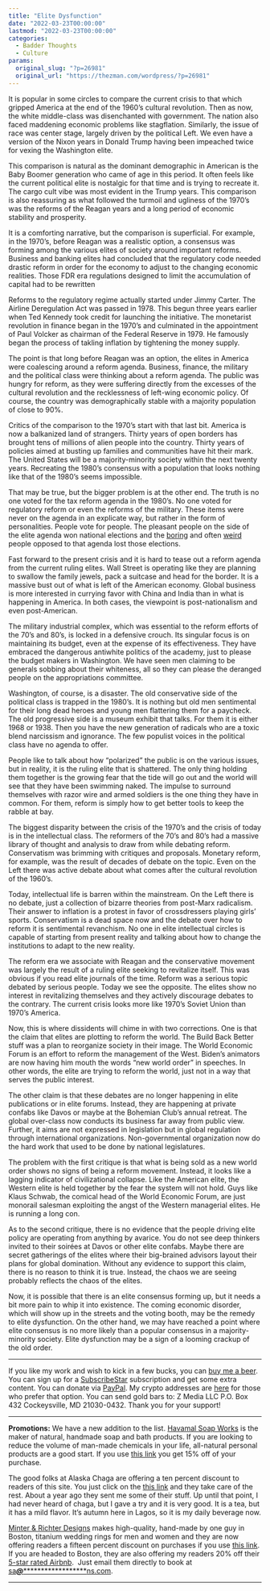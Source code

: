 ```yaml
---
title: "Elite Dysfunction"
date: "2022-03-23T00:00:00"
lastmod: "2022-03-23T00:00:00"
categories:
  - Badder Thoughts
  - Culture
params:
  original_slug: "?p=26981"
  original_url: "https://thezman.com/wordpress/?p=26981"
---
```


It is popular in some circles to compare the current crisis to that
which gripped America at the end of the 1960’s cultural revolution. Then
as now, the white middle-class was disenchanted with government. The
nation also faced maddening economic problems like stagflation.
Similarly, the issue of race was center stage, largely driven by the
political Left. We even have a version of the Nixon years in Donald
Trump having been impeached twice for vexing the Washington elite.

This comparison is natural as the dominant demographic in American is
the Baby Boomer generation who came of age in this period. It often
feels like the current political elite is nostalgic for that time and is
trying to recreate it. The cargo cult vibe was most evident in the Trump
years. This comparison is also reassuring as what followed the turmoil
and ugliness of the 1970’s was the reforms of the Reagan years and a
long period of economic stability and prosperity.

It is a comforting narrative, but the comparison is superficial. For
example, in the 1970’s, before Reagan was a realistic option, a
consensus was forming among the various elites of society around
important reforms. Business and banking elites had concluded that the
regulatory code needed drastic reform in order for the economy to adjust
to the changing economic realities. Those FDR era regulations designed
to limit the accumulation of capital had to be rewritten

Reforms to the regulatory regime actually started under Jimmy Carter.
The Airline Deregulation Act was passed in 1978. This begun three years
earlier when Ted Kennedy took credit for launching the initiative. The
monetarist revolution in finance began in the 1970’s and culminated in
the appointment of Paul Volcker as chairman of the Federal Reserve in
1979. He famously began the process of takling inflation by tightening
the money supply.

The point is that long before Reagan was an option, the elites in
America were coalescing around a reform agenda. Business, finance, the
military and the political class were thinking about a reform agenda.
The public was hungry for reform, as they were suffering directly from
the excesses of the cultural revolution and the recklessness of
left-wing economic policy. Of course, the country was demographically
stable with a majority population of close to 90%.

Critics of the comparison to the 1970’s start with that last bit.
America is now a balkanized land of strangers. Thirty years of open
borders has brought tens of millions of alien people into the country.
Thirty years of policies aimed at busting up families and communities
have hit their mark. The United States will be a majority-minority
society within the next twenty years. Recreating the 1980’s consensus
with a population that looks nothing like that of the 1980’s seems
impossible.

That may be true, but the bigger problem is at the other end. The truth
is no one voted for the tax reform agenda in the 1980’s. No one voted
for regulatory reform or even the reforms of the military. These items
were never on the agenda in an explicate way, but rather in the form of
personalities. People vote for people. The pleasant people on the side
of the elite agenda won national elections and the
[boring](https://imgs.search.brave.com/DC-8QqH3FQf_DAGGqQvrMSgGMdK7unjB07m2FwSksnk/rs:fit:832:1200:1/g:ce/aHR0cHM6Ly9ldmVy/aXBlZGlhLXN0b3Jh/Z2UuczMuYW1hem9u/YXdzLmNvbS9Qcm9m/aWxlUGljdHVyZS9l/bi9XYWx0ZXJfTW9u/ZGFsZV9fODU4MGZj/L1ZpY2VfUHJlc2lk/ZW50X01vbmRhbGVf/MTk3Ny5qcGdfXzQ3/ODM1LmpwZWc)
and often
[weird](https://imgs.search.brave.com/BgRsrR-vd9js_GOQQhbNnN9XdBtQCGm_pdJhfvLb9rs/rs:fit:1200:960:1/g:ce/aHR0cHM6Ly9maXZl/dGhpcnR5ZWlnaHQu/Y29tL3dwLWNvbnRl/bnQvdXBsb2Fkcy8y/MDE2LzA4L2JhY2tm/aXJlXzUuanBn)
people opposed to that agenda lost those elections.

Fast forward to the present crisis and it is hard to tease out a reform
agenda from the current ruling elites. Wall Street is operating like
they are planning to swallow the family jewels, pack a suitcase and head
for the border. It is a massive bust out of what is left of the American
economy. Global business is more interested in currying favor with China
and India than in what is happening in America. In both cases, the
viewpoint is post-nationalism and even post-American.

The military industrial complex, which was essential to the reform
efforts of the 70’s and 80’s, is locked in a defensive crouch. Its
singular focus is on maintaining its budget, even at the expense of its
effectiveness. They have embraced the dangerous antiwhite politics of
the academy, just to please the budget makers in Washington. We have
seen men claiming to be generals sobbing about their whiteness, all so
they can please the deranged people on the appropriations committee.

Washington, of course, is a disaster. The old conservative side of the
political class is trapped in the 1980’s. It is nothing but old men
sentimental for their long dead heroes and young men flattering them for
a paycheck. The old progressive side is a museum exhibit that talks. For
them it is either 1968 or 1938. Then you have the new generation of
radicals who are a toxic blend narcissism and ignorance. The few
populist voices in the political class have no agenda to offer.

People like to talk about how “polarized” the public is on the various
issues, but in reality, it is the ruling elite that is shattered. The
only thing holding them together is the growing fear that the tide will
go out and the world will see that they have been swimming naked. The
impulse to surround themselves with razor wire and armed soldiers is the
one thing they have in common. For them, reform is simply how to get
better tools to keep the rabble at bay.

The biggest disparity between the crisis of the 1970’s and the crisis of
today is in the intellectual class. The reformers of the 70’s and 80’s
had a massive library of thought and analysis to draw from while
debating reform. Conservatism was brimming with critiques and proposals.
Monetary reform, for example, was the result of decades of debate on the
topic. Even on the Left there was active debate about what comes after
the cultural revolution of the 1960’s.

Today, intellectual life is barren within the mainstream. On the Left
there is no debate, just a collection of bizarre theories from post-Marx
radicalism. Their answer to inflation is a protest in favor of
crossdressers playing girls’ sports. Conservatism is a dead space now
and the debate over how to reform it is sentimental revanchism. No one
in elite intellectual circles is capable of starting from present
reality and talking about how to change the institutions to adapt to the
new reality.

The reform era we associate with Reagan and the conservative movement
was largely the result of a ruling elite seeking to revitalize itself.
This was obvious if you read elite journals of the time. Reform was a
serious topic debated by serious people. Today we see the opposite. The
elites show no interest in revitalizing themselves and they actively
discourage debates to the contrary. The current crisis looks more like
1970’s Soviet Union than 1970’s America.

Now, this is where dissidents will chime in with two corrections. One is
that the claim that elites are plotting to reform the world. The Build
Back Better stuff was a plan to reorganize society in their image. The
World Economic Forum is an effort to reform the management of the West.
Biden’s animators are now having him mouth the words “new world order”
in speeches. In other words, the elite are trying to reform the world,
just not in a way that serves the public interest.

The other claim is that these debates are no longer happening in elite
publications or in elite forums. Instead, they are happening at private
confabs like Davos or maybe at the Bohemian Club’s annual retreat. The
global over-class now conducts its business far away from public view.
Further, it aims are not expressed in legislation but in global
regulation through international organizations. Non-governmental
organization now do the hard work that used to be done by national
legislatures.

The problem with the first critique is that what is being sold as a new
world order shows no signs of being a reform movement. Instead, it looks
like a lagging indicator of civilizational collapse. Like the American
elite, the Western elite is held together by the fear the system will
not hold. Guys like Klaus Schwab, the comical head of the World Economic
Forum, are just monorail salesman exploiting the angst of the Western
managerial elites. He is running a long con.

As to the second critique, there is no evidence that the people driving
elite policy are operating from anything by avarice. You do not see deep
thinkers invited to their soirées at Davos or other elite confabs. Maybe
there are secret gatherings of the elites where their big-brained
advisors layout their plans for global domination. Without any evidence
to support this claim, there is no reason to think it is true. Instead,
the chaos we are seeing probably reflects the chaos of the elites.

Now, it is possible that there is an elite consensus forming up, but it
needs a bit more pain to whip it into existence. The coming economic
disorder, which will show up in the streets and the voting booth, may be
the remedy to elite dysfunction. On the other hand, we may have reached
a point where elite consensus is no more likely than a popular consensus
in a majority-minority society. Elite dysfunction may be a sign of a
looming crackup of the old order.

------------------------------------------------------------------------

If you like my work and wish to kick in a few bucks, you can
<a href="https://www.buymeacoffee.com/mujolulu" rel="noopener"
target="_blank">buy me a beer</a>. You can sign up for a
<a href="https://www.subscribestar.com/the-z-blog" rel="noopener"
target="_blank">SubscribeStar</a> subscription and get some extra
content. You can donate via <a
href="https://www.paypal.com/donate/?cmd=_s-xclick&amp;hosted_button_id=UDAS2Q8JYA6CN&amp;source=url"
rel="noopener" target="_blank">PayPal</a>. My crypto addresses are
<a href="https://thezman.com/wordpress/?page_id=22713" rel="noopener"
target="_blank">here</a> for those who prefer that option. You can send
gold bars to: Z Media LLC P.O. Box 432 Cockeysville, MD 21030-0432.
Thank you for your support!

------------------------------------------------------------------------

**Promotions:** We have a new addition to the list.
<a href="https://havamalsoapworks.com/" rel="noopener"
target="_blank">Havamal Soap Works</a> is the maker of natural, handmade
soap and bath products. If you are looking to reduce the volume of
man-made chemicals in your life, all-natural personal products are a
good start. If you use
<a href="https://havamalsoapworks.com/discount/ZMAN" rel="noopener"
target="_blank">this link</a> you get 15% off of your purchase.

The good folks at Alaska Chaga are offering a ten percent discount to
readers of this site. You just click on the
<a href="https://alaskachaga.us/discount/ZMAN" rel="noopener noreferrer"
target="_blank">this link</a> and they take care of the rest. About a
year ago they sent me some of their stuff. Up until that point, I had
never heard of chaga, but I gave a try and it is very good. It is a tea,
but it has a mild flavor. It’s autumn here in Lagos, so it is my daily
beverage now.

<a href="https://www.minterandrichterdesigns.com/"
rel="noreferrer nofollow noopener" target="_blank">Minter &amp; Richter
Designs</a> makes high-quality, hand-made by one guy in Boston, titanium
wedding rings for men and women and they are now offering readers a
fifteen percent discount on purchases if you use
<a href="https://www.minterandrichterdesigns.com/discount/ZMAN"
rel="noreferrer nofollow noopener" target="_blank">this link</a>.
<span class="highlight"><span class="colour"><span class="font"><span class="size">If
you are headed to Boston, they are also offering my readers 20% off
their <a
href="https://www.airbnb.com/users/7988017/listings?user_id=7988017&amp;s=3"
rel="noopener noreferrer" target="_blank">5-star rated Airbnb</a>.  Just
email them directly to book at
<a href="mailto:sa***@*********************ns.com"
data-original-string="ybFmhqyv2Le0Oqy+455Tlg==cb7nCaeDiTB19zmF7OGXNE1j8W6Qlptv3DtVQHBdJP5o9bLxuHksHLx9gKuzqeYb0Mu"><span
class="apbct-email-encoder"
data-original-string="QmWm0fFFPXYjOP5OqUHYDg==cb7+9jlCJ8BBJbdKQiS3NKrXx0rNF/joMYkpK7rUZS2alU7TUCSKTRJxiD9R/EYXnaS"
title="This contact has been encoded by Anti-Spam by CleanTalk. Click to decode. To finish the decoding make sure that JavaScript is enabled in your browser.">sa<span
class="apbct-blur">***</span>@<span
class="apbct-blur">*********************</span>ns.com</span></a>.</span></span></span></span>

------------------------------------------------------------------------
